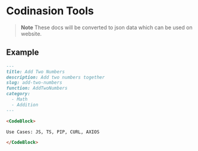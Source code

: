 # Codinasion Tools

> **Note** These docs will be converted to json data which can be used on website.

## Example

```md
---
title: Add Two Numbers
description: Add two numbers together
slug: add-two-numbers
function: AddTwoNumbers
category:
  - Math
  - Addition
---

<CodeBlock>

Use Cases: JS, TS, PIP, CURL, AXIOS

</CodeBlock>
```
